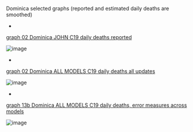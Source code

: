 Dominica selected graphs (reported and estimated daily deaths are smoothed) 

*

[graph 02 Dominica JOHN C19 daily deaths reported](https://github.com/pourmalek/CovidLongitudinal/blob/main/output/countries/Dominica/graph%2002%20Dominica%20JOHN%20C19%20daily%20deaths%20reported.pdf)

![image](https://github.com/pourmalek/CovidLongitudinal/assets/30849720/7b62c007-0c47-43f6-a522-d75d3d7d5da1)

*

[graph 02 Dominica ALL MODELS C19 daily deaths all updates](https://github.com/pourmalek/CovidLongitudinal/blob/main/output/countries/Dominica/graph%2002%20Dominica%20ALL%20MODELS%20C19%20daily%20deaths%20all%20updates.pdf)

![image](https://github.com/pourmalek/CovidLongitudinal/assets/30849720/f53d377b-aeeb-4a58-9b42-f28dc6571461)

*

[graph 13b Dominica ALL MODELS C19 daily deaths, error measures across models](https://github.com/pourmalek/CovidLongitudinal/blob/main/output/countries/Dominica/graph%2013b%20Dominica%20ALL%20MODELS%20C19%20daily%20deaths%2C%20error%20measures%20across%20models.pdf)

![image](https://github.com/pourmalek/CovidLongitudinal/assets/30849720/801a5fbc-2e2a-48e3-8d68-a0a7d464f326)



